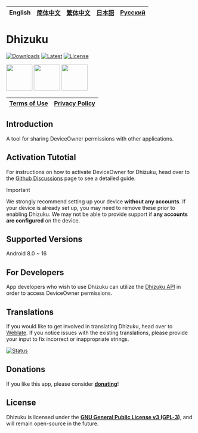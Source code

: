 English | [简体中文](README_zh_rCN.md) | [繁体中文](README_zh_Hant.md) | [日本語](README_ja.md) | [Русский](README_ru.md)
|-|-|-|-|-|


# Dhizuku

[![Downloads](https://img.shields.io/github/downloads/iamr0s/Dhizuku/total?label=Downloads)](https://github.com/iamr0s/Dhizuku/releases)
[![Latest](https://img.shields.io/github/v/release/iamr0s/Dhizuku?label=Lastest)](https://github.com/iamr0s/Dhizuku/releases/latest)
[![License](https://img.shields.io/github/license/iamr0s/Dhizuku?label=License)](https://github.com/iamr0s/Dhizuku/blob/main/LICENSE)

<a href="https://play.google.com/store/apps/details?id=com.rosan.dhizuku" target="_blank"><img src="https://play.google.com/intl/en_us/badges/static/images/badges/en_badge_web_generic.png" height="70"></a>
<a href="https://f-droid.org/packages/com.rosan.dhizuku/" target="_blank"><img src="https://f-droid.org/badge/get-it-on.png" height="70"></a>
<a href="https://apt.izzysoft.de/fdroid/index/apk/com.rosan.dhizuku" target="_blank"><img src="https://gitlab.com/IzzyOnDroid/repo/-/raw/master/assets/IzzyOnDroid.png" height="70"></a>

| [Terms of Use](TERMS.md) | [Privacy Policy](PRIVACY.md) |
|-|-|

## Introduction

A tool for sharing DeviceOwner permissions with other applications.

## Activation Tutotial

For instructions on how to activate DeviceOwner for Dhizuku, head over to the
[Github Discussions](https://github.com/iamr0s/Dhizuku/discussions/19) page to see a
detailed guide.

> [!IMPORTANT]
> We strongly recommend setting up your device **without any accounts**.
> If your device is already set up, you may need to remove these prior to enabling Dhizuku.
> We may not be able to provide support if **any accounts are configured** on the device.

## Supported Versions

Android 8.0 ~ 16

## For Developers

App developers who wish to use Dhizuku can utilize the [Dhizuku API](https://github.com/iamr0s/Dhizuku-API) in order to access DeviceOwner permissions.

## Translations

If you would like to get involved in translating Dhizuku, head over to [Weblate](https://hosted.weblate.org/engage/dhizuku/).
If you notice issues with the existing translations, please provide your input to fix incorrect or inappropriate strings.

[![Status](https://hosted.weblate.org/widgets/dhizuku/-/multi-auto.svg)](https://hosted.weblate.org/engage/dhizuku/)

## Donations

If you like this app, please consider [**donating**](DONATE.md)!

## License

Dhizuku is licensed under the [**GNU General Public License v3 (GPL-3)**](http://www.gnu.org/copyleft/gpl.html), and will remain open-source in the future.

